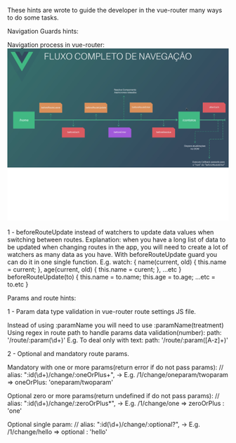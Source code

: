 These hints are wrote to guide the developer in the vue-router many ways to do some tasks.

Navigation Guards hints:

Navigation process in vue-router:
<img src="src/assets/navigation.png" alt="Navigation process"/>

1 - beforeRouteUpdate instead of watchers to update data values when switching between routes.
Explanation: when you have a long list of data to be updated when changing routes in the app, you will need to create
a lot of watchers as many data as you have. With beforeRouteUpdate guard you can do it in one single function.
E.g.
watch: {
name(current, old) {
this.name = current;
},
age(current, old) {
this.name = curent;
},
...etc
}
beforeRouteUpdate(to) {
this.name = to.name;
this.age = to.age;
...etc = to.etc
}

Params and route hints:

1 - Param data type validation in vue-router route settings JS file.

Instead of using :paramName you will need to use :paramName(treatment)
Using regex in route path to handle params data validation(number): path: '/route/:param(\\d+)'
E.g. To deal only with text: path: '/route/:param([A-z]+)'

2 - Optional and mandatory route params.

Mandatory with one or more params(return error if do not pass params): // alias: ":id(\\d+)/change/:oneOrPlus+", ->
E.g. /1/change/oneparam/twoparam => oneOrPlus: 'oneparam/twoparam'

Optional zero or more params(return undefined if do not pass params): // alias: ":id(\\d+)/change/:zeroOrPlus\*", ->
E.g. /1/change/one => zeroOrPlus : 'one'

Optional single param: // alias: ":id(\\d+)/change/:optional?", -> E.g. /1/change/hello => optional : 'hello'
